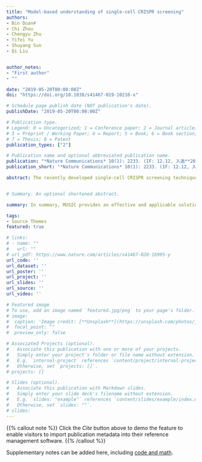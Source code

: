 ```yaml
---
title: "Model-based understanding of single-cell CRISPR screening"
authors:
- Bin Duan#
- Chi Zhou
- Chengyu Zhu
- Yifei Yu
- Shuyang Sun
- Qi Liu


author_notes:
- "First author"
- ""

date: "2019-05-20T00:00:00Z"
doi: "https://doi.org/10.1038/s41467-019-10216-x"

# Schedule page publish date (NOT publication's date).
publishDate: "2019-05-20T00:00:00Z"

# Publication type.
# Legend: 0 = Uncategorized; 1 = Conference paper; 2 = Journal article;
# 3 = Preprint / Working Paper; 4 = Report; 5 = Book; 6 = Book section;
# 7 = Thesis; 8 = Patent
publication_types: ["2"]

# Publication name and optional abbreviated publication name.
publication: "*Nature Communications* 10(1): 2233. (IF: 12.12, 入选**2019年度中国生物信息学十大算法**)"
publication_short: "*Nature Communications* 10(1): 2233. (IF: 12.12, 入选**2019年度中国生物信息学十大算法**)"

abstract: The recently developed single-cell CRISPR screening techniques, independently termed Perturb-Seq, CRISP-seq, or CROP-seq, combine pooled CRISPR screening with single-cell RNA-seq to investigate functional CRISPR screening in a single-cell granularity. Here, we present MUSIC, an integrated pipeline for model-based understanding of single-cell CRISPR screening data. Comprehensive tests applied to all the publicly available data revealed that MUSIC accurately quantifies and prioritizes the individual gene perturbation effect on cell phenotypes with tolerance for the substantial noise that exists in such data analysis. MUSIC facilitates the single-cell CRISPR screening from three perspectives, i.e., prioritizing the gene perturbation effect as an overall perturbation effect, in a functional topic-specific way, and quantifying the relationships between different perturbations. [**MUSIC github**](https://github.com/DuanLab1/MUSIC).


# Summary. An optional shortened abstract.

summary: In summary, MUSIC provides an effective and applicable solution to elucidate perturbation function and biologic circuits by a model-based quantitative analysis of single-cell-based CRISPR screening data.

tags:
- Source Themes
featured: true

# links:
# - name: ""
#   url: ""
# url_pdf: https://www.nature.com/articles/s41467-020-16995-y
url_code: ''
url_dataset: ''
url_poster: ''
url_project: ''
url_slides: ''
url_source: ''
url_video: ''

# Featured image
# To use, add an image named `featured.jpg/png` to your page's folder. 
# image:
#  caption: 'Image credit: [**Unsplash**](https://unsplash.com/photos/jdD8gXaTZsc)'
#  focal_point: ""
#  preview_only: false

# Associated Projects (optional).
#   Associate this publication with one or more of your projects.
#   Simply enter your project's folder or file name without extension.
#   E.g. `internal-project` references `content/project/internal-project/index.md`.
#   Otherwise, set `projects: []`.
# projects: []

# Slides (optional).
#   Associate this publication with Markdown slides.
#   Simply enter your slide deck's filename without extension.
#   E.g. `slides: "example"` references `content/slides/example/index.md`.
#   Otherwise, set `slides: ""`.
# slides:
---
```


{{% callout note %}}
Click the *Cite* button above to demo the feature to enable visitors to import publication metadata into their reference management software.
{{% /callout %}}

Supplementary notes can be added here, including [code and math](https://sourcethemes.com/academic/docs/writing-markdown-latex/).
